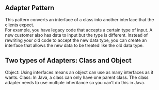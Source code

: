 ## Adapter Pattern

This pattern converts an interface of a class into another interface that the clients expect.  
For example, you have legacy code that accepts a certain type of input.  A new customer also has data
to input but the type is different.  Instead of rewriting your old code to accept the new data type,
you can create an interface that allows the new data to be treated like the old data type.

## Two types of Adapters: Class and Object

Object: Using interfaces means an object can use as many interfaces as it wants.
Class:  In Java, a class can only have one parent class.  The class adapter needs to use
	multiple inheritance so you can't do this in Java.